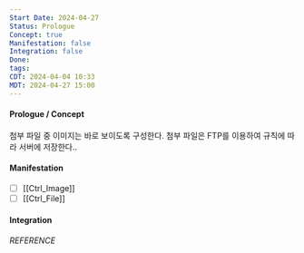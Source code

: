 ```yaml
---
Start Date: 2024-04-27
Status: Prologue
Concept: true
Manifestation: false
Integration: false
Done:
tags:
CDT: 2024-04-04 10:33
MDT: 2024-04-27 15:00
---
```

#### Prologue / Concept
첨부 파일 중 이미지는 바로 보이도록 구성한다.
첨부 파일은 FTP를 이용하여 규칙에 따라 서버에 저장한다..
#### Manifestation
- [ ] [[Ctrl_Image]]
- [ ] [[Ctrl_File]]
#### Integration

###### REFERENCE

